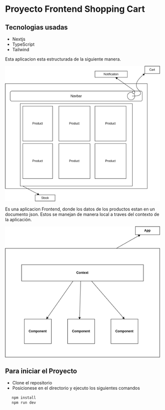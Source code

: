 # Proyecto Frontend Shopping Cart #

## Tecnologias usadas ##

- Nextjs
- TypeScript
- Tailwind

Esta aplicacion esta estructurada de la siguiente manera.

![Alt text](public/AppDiagram.png?raw=true "Diagrama de la App")

Es una aplicacion Frontend, donde los datos de los productos estan en un documento json. Estos se manejan de manera local a traves del contexto de la aplicación.

![Alt text](public/AppDiagram2.png?raw=true "Diagrama del contexto")

## Para iniciar el Proyecto ##

- Clone el repositorio
- Posicionese en el directorio y ejecuto los siguientes comandos

```
   npm install
   npm run dev
```
